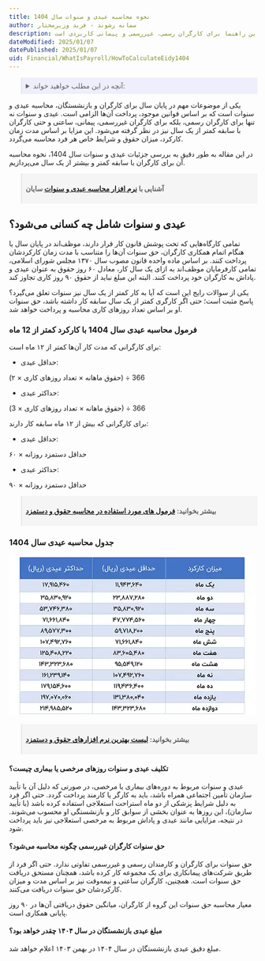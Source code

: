 ```yaml
---
title: نحوه محاسبه عیدی و سنوات سال 1404
author: سمانه رشوند - فربد وزیرمختار
description: جزئیات و قوانین مربوط به نحوه محاسبه عیدی و سنوات سال 1404، از جمله فرمول‌ها و شرایط قانونی برای کارگران با سابقه کمتر و بیشتر از یک سال، به طور کامل توضیح داده شده است. این راهنما برای کارگران رسمی، غیررسمی و پیمانی کاربردی است.
dateModified: 2025/01/07
datePublished: 2025/01/07
uid: Financial/WhatIsPayroll/HowToCalculateEidy1404
---
```

<blockquote style="background-color:#eeeefc; padding:0.5rem">
<details>
  <summary>آنچه در این مطلب خواهید خواند:</summary>
  <ul>
  <li>عیدی و سنوات شامل چه کسانی می‌شود؟</li>
  <li>فرمول محاسبه عیدی سال 1404 با کارکرد کمتر از 12 ماه</li>
  <li>جدول محاسبه عیدی سال 1404</li>
  <li>تکلیف عیدی و سنوات روزهای مرخصی یا بیماری چیست؟</li>
  <li>حق سنوات کارگران غیررسمی چگونه محاسبه می‌شود؟</li>
  <li>مبلغ عیدی بازنشستگان در سال ۱۴۰۴ چقدر خواهد بود؟</li>
  </ul>
</details>

</blockquote>

یکی از موضوعات مهم در پایان سال برای کارگران و بازنشستگان، محاسبه عیدی و سنوات است که بر اساس قوانین موجود، پرداخت آن‌ها الزامی است. عیدی و سنوات نه تنها برای کارگران رسمی، بلکه برای کارگران غیررسمی، پیمانی، ساعتی و حتی کارگران با سابقه کمتر از یک سال نیز در نظر گرفته می‌شود. این مزایا بر اساس مدت زمان کارکرد، میزان حقوق و شرایط خاص هر فرد محاسبه می‌گردد. 

در این مقاله به طور دقیق به بررسی جزئیات عیدی و سنوات سال 1404، نحوه محاسبه آن برای کارگران با سابقه کمتر و بیشتر از یک سال می‌پردازیم. 


<blockquote style="background-color:#f5f5f5; padding:0.5rem">
<p><strong>آشنایی با <a href="https://www.hooshkar.com/Software/Sayan/Module/Payroll" target="_blank">نرم افزار محاسبه عیدی و سنوات</a> سایان</strong></p></blockquote>

## عیدی و سنوات شامل چه کسانی می‌شود؟

تمامی کارگاه‌هایی که تحت پوشش قانون کار قرار دارند، موظف‌اند در پایان سال یا هنگام اتمام همکاری کارگران، حق سنوات آن‌ها را متناسب با مدت زمان کارکردشان پرداخت کنند.
بر اساس ماده واحده قانون مصوب سال ۱۳۷۰ مجلس شورای اسلامی، تمامی کارفرمایان موظف‌اند به ازای یک سال کار، معادل ۶۰ روز حقوق به عنوان عیدی و پاداش به کارگران خود پرداخت کنند. البته این مبلغ نباید از حقوق ۹۰ روز کاری تجاوز کند.

یکی از سوالات رایج این است که آیا به کار کمتر از یک سال نیز سنوات تعلق می‌گیرد؟ پاسخ مثبت است؛ حتی اگر کارگری کمتر از یک سال سابقه کار داشته باشد، حق سنوات او بر اساس تعداد روزهای کاری محاسبه و پرداخت خواهد شد.

### فرمول محاسبه عیدی سال 1404 با کارکرد کمتر از 12 ماه

برای کارگرانی که مدت کار آن‌ها کمتر از ۱۲ ماه است:

-	حداقل عیدی:

(حقوق ماهانه × تعداد روزهای کاری × ۲) ÷ 366

-	حداکثر عیدی:

(حقوق ماهانه × تعداد روزهای کاری × 3) ÷ 366

برای کارگرانی که بیش از ۱۲ ماه سابقه کار دارند:

-	حداقل عیدی:

حداقل دستمزد روزانه × ۶۰

-	حداکثر عیدی:

حداقل دستمزد روزانه × ۹۰

<blockquote style="background-color:#f5f5f5; padding:0.5rem">
<p><strong>بیشتر بخوانید: <a href="https://www.hooshkar.com/Wiki/Payroll/PayrollFormula" target="_blank">فرمول های مورد استفاده در محاسبه حقوق و دستمزد</a></p></strong></blockquote>

### جدول محاسبه عیدی سال 1404

![جدول محاسبه عیدی سال 1404](./Images/Eid1404CalculationTable.webp)

<blockquote style="background-color:#f5f5f5; padding:0.5rem">
<p><strong>بیشتر بخوانید: <a href="https://www.hooshkar.com/Wiki/Financial/TheBestPayrollSoftware" target="_blank">لیست بهترین نرم افزارهای حقوق و دستمزد</a></p></strong></blockquote>

#### تکلیف عیدی و سنوات روزهای مرخصی یا بیماری چیست؟

عیدی و سنوات مربوط به دوره‌های بیماری یا مرخصی، در صورتی که دلیل آن با تأیید سازمان تأمین اجتماعی همراه باشد، باید به کارگر یا کارمند پرداخت گردد. حتی اگر فرد به دلیل شرایط پزشکی از دو ماه استراحت استعلاجی استفاده کرده باشد (با تأیید سازمان)، این روزها به عنوان بخشی از سوابق کار و بازنشستگی او محسوب می‌شوند. در نتیجه، مزایایی مانند عیدی و پاداش مربوط به مرخصی استعلاجی نیز باید پرداخت شود.

#### حق سنوات کارگران غیررسمی چگونه محاسبه می‌شود؟

حق سنوات برای کارگران و کارمندان رسمی و غیررسمی تفاوتی ندارد. حتی اگر فرد از طریق شرکت‌های پیمانکاری برای یک مجموعه کار کرده باشد، همچنان مستحق دریافت حق سنوات است. همچنین، کارگران ساعتی و نیمه‌وقت نیز بر اساس مدت و میزان کارکردشان حق سنوات دریافت می‌کنند.

معیار محاسبه حق سنوات این گروه از کارگران، میانگین حقوق دریافتی آن‌ها در ۹۰ روز پایانی همکاری است.

#### مبلغ عیدی بازنشستگان در سال ۱۴۰۴ چقدر خواهد بود؟

مبلغ دقیق عیدی بازنشستگان در سال ۱۴۰۴ در بهمن ۱۴۰۳ اعلام خواهد شد.
